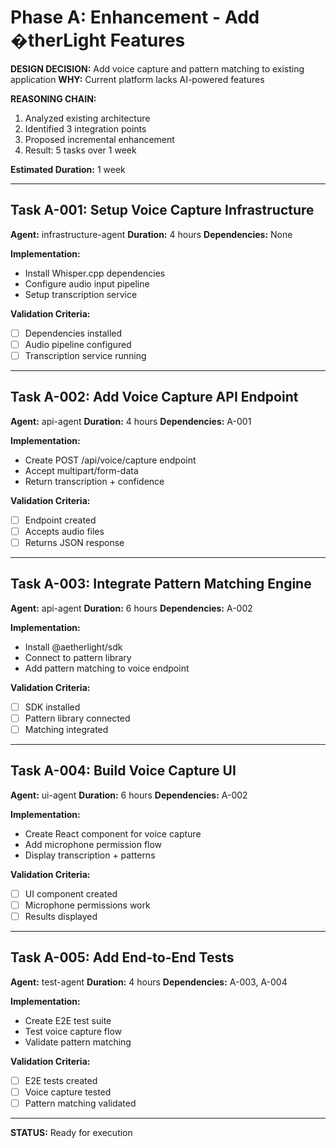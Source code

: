 # Phase A: Enhancement - Add �therLight Features

**DESIGN DECISION:** Add voice capture and pattern matching to existing application
**WHY:** Current platform lacks AI-powered features

**REASONING CHAIN:**
1. Analyzed existing architecture
2. Identified 3 integration points
3. Proposed incremental enhancement
4. Result: 5 tasks over 1 week

**Estimated Duration:** 1 week

---

## Task A-001: Setup Voice Capture Infrastructure

**Agent:** infrastructure-agent
**Duration:** 4 hours
**Dependencies:** None

**Implementation:**
- Install Whisper.cpp dependencies
- Configure audio input pipeline
- Setup transcription service

**Validation Criteria:**
- [ ] Dependencies installed
- [ ] Audio pipeline configured
- [ ] Transcription service running

---

## Task A-002: Add Voice Capture API Endpoint

**Agent:** api-agent
**Duration:** 4 hours
**Dependencies:** A-001

**Implementation:**
- Create POST /api/voice/capture endpoint
- Accept multipart/form-data
- Return transcription + confidence

**Validation Criteria:**
- [ ] Endpoint created
- [ ] Accepts audio files
- [ ] Returns JSON response

---

## Task A-003: Integrate Pattern Matching Engine

**Agent:** api-agent
**Duration:** 6 hours
**Dependencies:** A-002

**Implementation:**
- Install @aetherlight/sdk
- Connect to pattern library
- Add pattern matching to voice endpoint

**Validation Criteria:**
- [ ] SDK installed
- [ ] Pattern library connected
- [ ] Matching integrated

---

## Task A-004: Build Voice Capture UI

**Agent:** ui-agent
**Duration:** 6 hours
**Dependencies:** A-002

**Implementation:**
- Create React component for voice capture
- Add microphone permission flow
- Display transcription + patterns

**Validation Criteria:**
- [ ] UI component created
- [ ] Microphone permissions work
- [ ] Results displayed

---

## Task A-005: Add End-to-End Tests

**Agent:** test-agent
**Duration:** 4 hours
**Dependencies:** A-003, A-004

**Implementation:**
- Create E2E test suite
- Test voice capture flow
- Validate pattern matching

**Validation Criteria:**
- [ ] E2E tests created
- [ ] Voice capture tested
- [ ] Pattern matching validated

---

**STATUS:** Ready for execution
